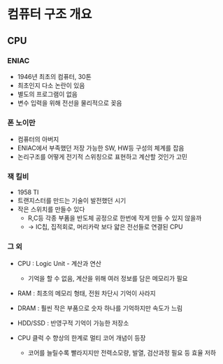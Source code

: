 # 컴퓨터 구조 개요

## CPU

### ENIAC
- 1946년 최초의 컴퓨터, 30톤
- 최초인지 다소 논란이 있음
- 별도의 프로그램이 없음
- 변수 입력을 위해 전선을 물리적으로 꽂음

### 폰 노이만
- 컴퓨터의 아버지
- ENIAC에서 부족했던 저장 가능한 SW, HW등 구성의 체계를 잡음
- 논리구조를 어떻게 전기적 스위칭으로 표현하고 계산할 것인가 고민

### 잭 킬비
- 1958 TI
- 트랜지스터를 만드는 기술이 발전했던 시기
- 작은 스위치를 만들수 있다
    - R,C등 각종 부품을 반도체 공정으로 한번에 작게 만들 수 있지 않을까
    - -> IC칩, 집적회로, 머리카락 보다 얇은 전선들로 연결된 CPU

### 그 외
- CPU : Logic Unit - 계산과 연산
    - 기억을 할 수 없음, 계산을 위해 여러 정보를 담은 메모리가 필요

- RAM : 최초의 메모리 형태, 전원 차단시 기억이 사라지

- DRAM : 훨씬 작은 부품으로 숫자 하나를 기억하지만 속도가 느림

- HDD/SSD : 반영구적 기억이 가능한 저장소

- CPU 클럭 수 향상의 한계로 멀티 코어 개념이 등장
    - 코어를 늘릴수록 빨라지지만 전력소모량, 발열, 검산과정 필요 등 효율 저하